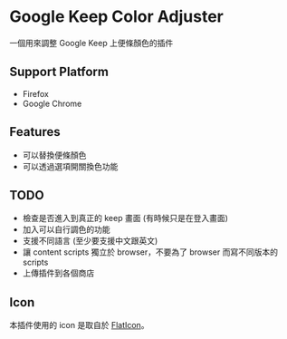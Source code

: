 # Google Keep Color Adjuster

一個用來調整 Google Keep 上便條顏色的插件

## Support Platform
- Firefox
- Google Chrome

## Features
- 可以替換便條顏色
- 可以透過選項開關換色功能

## TODO
- 檢查是否進入到真正的 keep 畫面 (有時候只是在登入畫面)
- 加入可以自行調色的功能
- 支援不同語言 (至少要支援中文跟英文)
- 讓 content scripts 獨立於 browser，不要為了 browser 而寫不同版本的 scripts
- 上傳插件到各個商店

## Icon
本插件使用的 icon 是取自於 [FlatIcon](http://www.flaticon.com/free-icon/paintbrush-and-palette_65646)。
